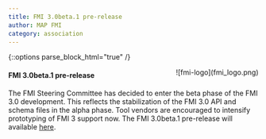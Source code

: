 ```yaml
---
title: FMI 3.0beta.1 pre-release
author: MAP FMI
category: association
---
```



{::options parse_block_html="true" /}

<div style="float: right">
![fmi-logo](fmi_logo.png)
</div>


#### FMI 3.0beta.1 pre-release

The FMI Steering Committee has decided to enter the beta phase of the FMI 3.0 development.
This reflects the stabilization of the FMI 3.0 API and schema files in the alpha phase.
Tool vendors are encouraged to intensify prototyping of FMI 3 support now.
The FMI 3.0beta.1 pre-release will available [here](https://github.com/modelica/fmi-standard/releases).
